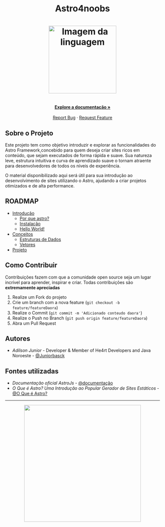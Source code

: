 <p align="center">
  <h1 align="center">Astro4noobs</h1>

  <h1 align="center"><img src="https://astro.build/assets/press/astro-logo-light-gradient.svg" alt="Imagem da linguagem" width="220"></h1>

  <p align="center">
    <br />
    <a href="https://astro.build/"><strong>Explore a documentação »</strong></a>
    <br />
    <br />
    <a href="https://github.com/Juniorbasck/astro4noobs/issues">Report Bug</a>
    ·
    <a href="https://github.com/Juniorbasck/astro4noobs/issues">Request Feature</a>
  </p>
</p>
    
 <!-- ABOUT THE PROJECT -->

## Sobre o Projeto
Este projeto tem como objetivo introduzir e explorar as funcionalidades do Astro Framework,concebido para quem deseja criar sites ricos em conteúdo, que sejam executados de forma rápida e suave. Sua natureza leve, estrutura intuitiva e curva de aprendizado suave o tornam atraente para desenvolvedores de todos os níveis de experiência.


O material disponibilizado aqui será útil para sua introdução ao desenvolvimento de sites utilizando o Astro, ajudando a criar projetos otimizados e de alta performance.
<!-- ROADMAP OF PROJECT -->

## ROADMAP

- [Introdução](https://github.com/Juniorbasck/astro4noobs/tree/main/content/intro)
  - [Por que astro?](https://github.com/Juniorbasck/astro4noobs/tree/main/content/intro/whyastro.md)
  - [Instalação](https://github.com/Juniorbasck/astro4noobs/tree/main/content/intro/instalacao.md)
  - [Hello World!](https://github.com/Juniorbasck/astro4noobs/tree/main/content/intro/helloworld.md)
- [Conceitos](https://github.com/lanjoni/clojure4noobs/tree/main/content/conceitos)
  - [Estruturas de Dados](https://github.com/lanjoni/clojure4noobs/tree/main/content/conceitos/estruturas.md)
  - [Vetores](https://github.com/lanjoni/clojure4noobs/tree/main/content/conceitos/vetores.md)
- [Projeto](https://github.com/lanjoni/clojure4noobs/tree/main/content/conceitos)
<!-- CONTRIBUTING -->

## Como Contribuir

Contribuições fazem com que a comunidade open source seja um lugar incrível para aprender, inspirar e criar. Todas contribuições
são **extremamente apreciadas**

1. Realize um Fork do projeto
2. Crie um branch com a nova feature (`git checkout -b feature/featureDaora`)
3. Realize o Commit (`git commit -m 'Adicionado conteudo daora'`)
4. Realize o Push no Branch (`git push origin feature/featureDaora`)
5. Abra um Pull Request

## Autores

- *Adilson Junior* - Developer & Member of He4rt Developers and Java Noroeste - [@Juniorbasck](https://www.linkedin.com/in/adilsonjunior4/)

## Fontes utilizadas

- *Documentação oficial AstroJs* - [@documentação](https://astro.build/)
- *O Que é Astro? Uma Introdução ao Popular Gerador de Sites Estáticos* - [@O Que é Astro?](https://kinsta.com/pt/blog/astro-js/)

---

<p align="center">
  <a href="https://github.com/he4rt/4noobs" target="_blank">
    <img src="./.github/footer_4noobs.svg" width="380">
  </a>
</p>
